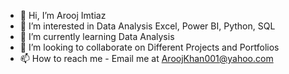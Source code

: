 - 👋 Hi, I’m Arooj Imtiaz
- 👀 I’m interested in Data Analysis Excel, Power BI, Python, SQL
- 🌱 I’m currently learning Data Analysis 
- 💞️ I’m looking to collaborate on Different Projects and Portfolios
- 📫 How to reach me - Email me at AroojKhan001@yahoo.com
